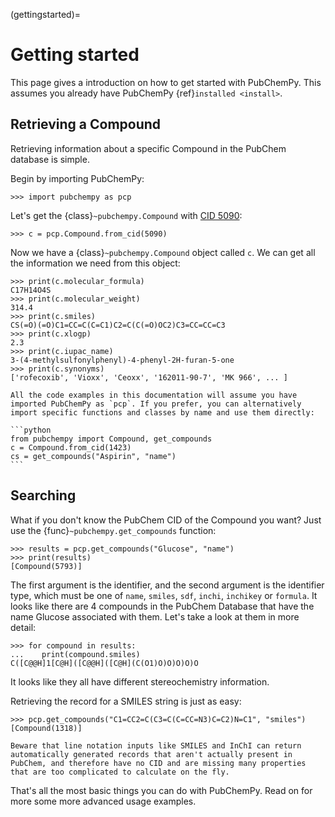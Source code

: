 (gettingstarted)=

# Getting started

This page gives a introduction on how to get started with PubChemPy. This assumes you already have PubChemPy {ref}`installed <install>`.

## Retrieving a Compound

Retrieving information about a specific Compound in the PubChem database is simple.

Begin by importing PubChemPy:

```pycon
>>> import pubchempy as pcp
```

Let's get the {class}`~pubchempy.Compound` with [CID 5090]:

```pycon
>>> c = pcp.Compound.from_cid(5090)
```

Now we have a {class}`~pubchempy.Compound` object called `c`. We can get all the information we need from this object:

```pycon
>>> print(c.molecular_formula)
C17H14O4S
>>> print(c.molecular_weight)
314.4
>>> print(c.smiles)
CS(=O)(=O)C1=CC=C(C=C1)C2=C(C(=O)OC2)C3=CC=CC=C3
>>> print(c.xlogp)
2.3
>>> print(c.iupac_name)
3-(4-methylsulfonylphenyl)-4-phenyl-2H-furan-5-one
>>> print(c.synonyms)
['rofecoxib', 'Vioxx', 'Ceoxx', '162011-90-7', 'MK 966', ... ]
```

````{note}
All the code examples in this documentation will assume you have imported PubChemPy as `pcp`. If you prefer, you can alternatively import specific functions and classes by name and use them directly:

```python
from pubchempy import Compound, get_compounds
c = Compound.from_cid(1423)
cs = get_compounds("Aspirin", "name")
```
````

## Searching

What if you don't know the PubChem CID of the Compound you want? Just use the {func}`~pubchempy.get_compounds` function:

```pycon
>>> results = pcp.get_compounds("Glucose", "name")
>>> print(results)
[Compound(5793)]
```

The first argument is the identifier, and the second argument is the identifier type, which must be one of `name`, `smiles`, `sdf`, `inchi`, `inchikey` or `formula`. It looks like there are 4 compounds in the PubChem Database that have the name Glucose associated with them. Let's take a look at them in more detail:

```pycon
>>> for compound in results:
...    print(compound.smiles)
C([C@@H]1[C@H]([C@@H]([C@H](C(O1)O)O)O)O)O
```

It looks like they all have different stereochemistry information.

Retrieving the record for a SMILES string is just as easy:

```pycon
>>> pcp.get_compounds("C1=CC2=C(C3=C(C=CC=N3)C=C2)N=C1", "smiles")
[Compound(1318)]
```

```{note}
Beware that line notation inputs like SMILES and InChI can return automatically generated records that aren't actually present in PubChem, and therefore have no CID and are missing many properties that are too complicated to calculate on the fly.
```

That's all the most basic things you can do with PubChemPy. Read on for more some more advanced usage examples.

[cid 5090]: https://pubchem.ncbi.nlm.nih.gov/summary/summary.cgi?cid=5090
